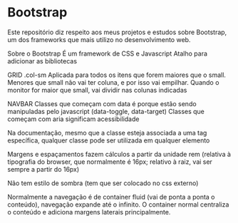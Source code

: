# Bootstrap
Este repositório diz respeito aos meus projetos e estudos sobre Bootstrap, um dos frameworks que mais utilizo no desenvolvimento web.

Sobre o Bootstrap
É um framework de CSS e Javascript
Atalho para adicionar as bibliotecas

GRID
.col-sm 
Aplicada para todos os itens que forem maiores que o small. Menores que small não vai ter coluna, e por isso vai empilhar. Quando o monitor for maior que small, vai dividir nas colunas indicadas

NAVBAR
Classes que começam com data é porque estão sendo manipuladas pelo javascript (data-toggle, data-target)
Classes que começam com aria significam acessibilidade

Na documentação, mesmo que a classe esteja associada a uma tag específica, qualquer classe pode ser utilizada em qualquer elemento

Margens e espaçamentos fazem cálculos a partir da unidade rem (relativa à tipografia do browser, que normalmente é 16px; relativo à raiz, vai ser sempre a partir do 16px)

Não tem estilo de sombra (tem que ser colocado no css externo)

Normalmente a navegação é de container fluid (vai de ponta a ponta o conteúdo), navegação expande até o infinito. O container normal centraliza o conteúdo e adiciona margens laterais principalmente.
